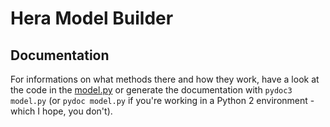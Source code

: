 # Hera Model Builder

## Documentation
For informations on what methods there and how they work, have a look at
the code in the [model.py](./model.py) or generate the documentation with
`pydoc3 model.py` (or `pydoc model.py` if you're working in a Python 2
environment - which I hope, you don't).
